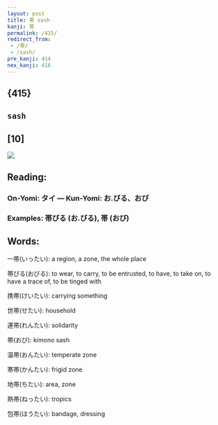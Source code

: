 ```yaml
---
layout: post
title: 帯 sash
kanji: 帯
permalink: /415/
redirect_from:
 - /帯/
 - /sash/
pre_kanji: 414
nex_kanji: 416
---
```


## {415}

## `sash`

## [10]

<div class="stroke"><img src="E5B8AF.png" /></div>

## Reading:

### On-Yomi: タイ &mdash; Kun-Yomi: お.びる、おび

### Examples: 帯びる (お.びる), 帯 (おび)

## Words:

一帯(いったい): a region, a zone, the whole place

帯びる(おびる): to wear, to carry, to be entrusted, to have, to take on, to have a trace of, to be tinged with

携帯(けいたい): carrying something

世帯(せたい): household

連帯(れんたい): solidarity

帯(おび): kimono sash

温帯(おんたい): temperate zone

寒帯(かんたい): frigid zone

地帯(ちたい): area, zone

熱帯(ねったい): tropics

包帯(ほうたい): bandage, dressing
